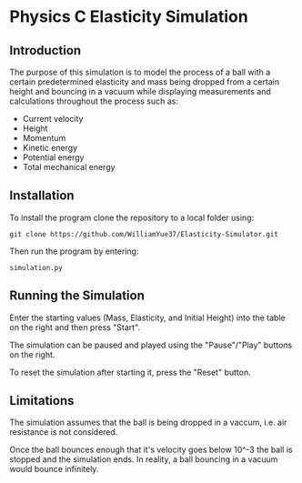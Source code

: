# Physics C Elasticity Simulation
## Introduction
The purpose of this simulation is to model the process of a ball with a certain predetermined elasticity and mass being dropped from a certain height and bouncing in a vacuum while displaying measurements and calculations throughout the process such as:
- Current velocity
- Height
- Momentum
- Kinetic energy
- Potential energy
- Total mechanical energy 

## Installation

To install the program clone the repository to a local folder using: 

`git clone https://github.com/WilliamYue37/Elasticity-Simulator.git`

Then run the program by entering:

`simulation.py`
  
## Running the Simulation
Enter the starting values (Mass, Elasticity, and Initial Height) into the table on the right and then press "Start".

The simulation can be paused and played using the "Pause"/"Play" buttons on the right.

To reset the simulation after starting it, press the "Reset" button.

## Limitations
The simulation assumes that the ball is being dropped in a vaccum, i.e. air resistance is not considered.

Once the ball bounces enough that it's velocity goes below 10^-3 the ball is stopped and the simulation ends. In reality, a ball bouncing in a vacuum would bounce infinitely. 
